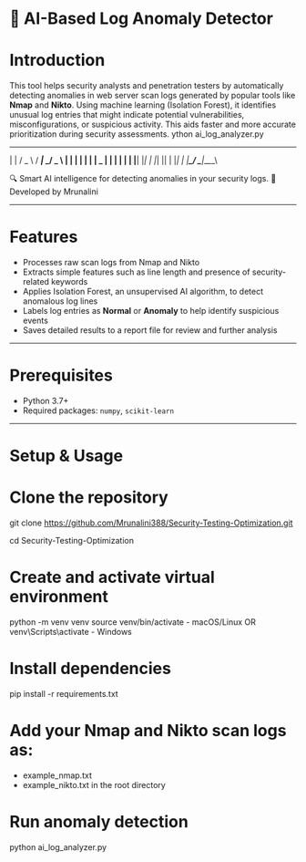 # 🔐 AI-Based Log Anomaly Detector

# Introduction

This tool helps security analysts and penetration testers by automatically detecting anomalies in web server scan logs generated by popular tools like **Nmap** and **Nikto**. Using machine learning (Isolation Forest), it identifies unusual log entries that might indicate potential vulnerabilities, misconfigurations, or suspicious activity. This aids faster and more accurate prioritization during security assessments.
ython ai_log_analyzer.py      
 _     ___   ____ ___ ___  
| |   / _ \ / ___|_ _/ _ \ 
| |  | | | | |  _ | | | | |
| |__| |_| | |_| || | |_| |
|_____\___/ \____|___\__\_\
                           

🔍 Smart AI intelligence for detecting anomalies in your security logs.
🔐 Developed by Mrunalini

---

# Features

- Processes raw scan logs from Nmap and Nikto
- Extracts simple features such as line length and presence of security-related keywords
- Applies Isolation Forest, an unsupervised AI algorithm, to detect anomalous log lines
- Labels log entries as **Normal** or **Anomaly** to help identify suspicious events
- Saves detailed results to a report file for review and further analysis

---

# Prerequisites

- Python 3.7+
- Required packages: `numpy`, `scikit-learn`

---

# Setup & Usage

# Clone the repository
git clone https://github.com/Mrunalini388/Security-Testing-Optimization.git

cd Security-Testing-Optimization

# Create and activate virtual environment
python -m venv venv
source venv/bin/activate         - macOS/Linux
 OR
venv\Scripts\activate            - Windows

# Install dependencies
pip install -r requirements.txt

# Add your Nmap and Nikto scan logs as:
- example_nmap.txt
- example_nikto.txt
in the root directory

# Run anomaly detection
python ai_log_analyzer.py



